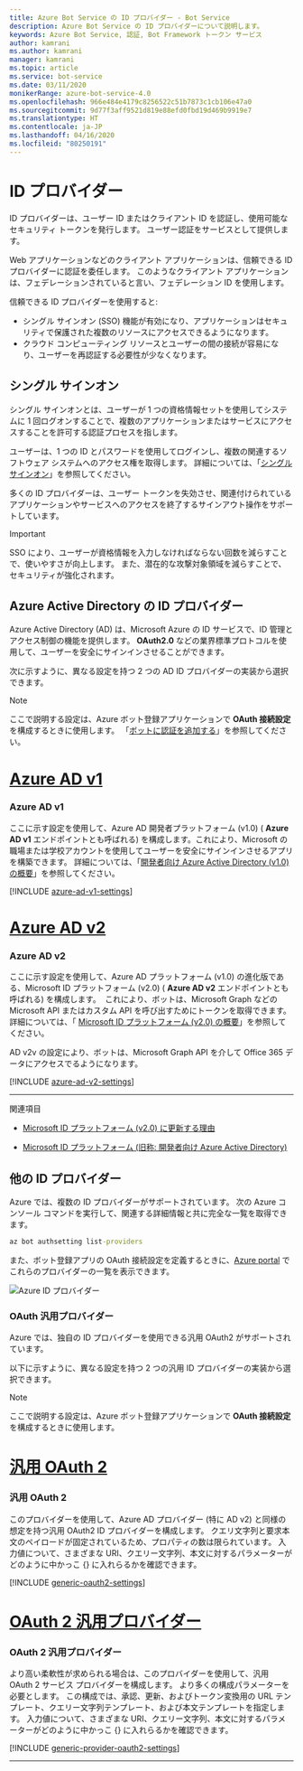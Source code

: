 ```yaml
---
title: Azure Bot Service の ID プロバイダー - Bot Service
description: Azure Bot Service の ID プロバイダーについて説明します。
keywords: Azure Bot Service, 認証, Bot Framework トークン サービス
author: kamrani
ms.author: kamrani
manager: kamrani
ms.topic: article
ms.service: bot-service
ms.date: 03/11/2020
monikerRange: azure-bot-service-4.0
ms.openlocfilehash: 966e484e4179c8256522c51b7873c1cb106e47a0
ms.sourcegitcommit: 9d77f3aff9521d819e88efd0fbd19d469b9919e7
ms.translationtype: HT
ms.contentlocale: ja-JP
ms.lasthandoff: 04/16/2020
ms.locfileid: "80250191"
---
```

# <a name="identity-providers"></a>ID プロバイダー

ID プロバイダーは、ユーザー ID またはクライアント ID を認証し、使用可能なセキュリティ トークンを発行します。 ユーザー認証をサービスとして提供します。

Web アプリケーションなどのクライアント アプリケーションは、信頼できる ID プロバイダーに認証を委任します。 このようなクライアント アプリケーションは、フェデレーションされていると言い、フェデレーション ID を使用します。

信頼できる ID プロバイダーを使用すると:

- シングル サインオン (SSO) 機能が有効になり、アプリケーションはセキュリティで保護された複数のリソースにアクセスできるようになります。
- クラウド コンピューティング リソースとユーザーの間の接続が容易になり、ユーザーを再認証する必要性が少なくなります。

## <a name="single-sign-on"></a>シングル サインオン

シングル サインオンとは、ユーザーが 1 つの資格情報セットを使用してシステムに 1 回ログオンすることで、複数のアプリケーションまたはサービスにアクセスすることを許可する認証プロセスを指します。

ユーザーは、1 つの ID とパスワードを使用してログインし、複数の関連するソフトウェア システムへのアクセス権を取得します。 詳細については、「[シングル サインオン](./bot-builder-concept-sso.md)」を参照してください。

多くの ID プロバイダーは、ユーザー トークンを失効させ、関連付けられているアプリケーションやサービスへのアクセスを終了するサインアウト操作をサポートしています。


> [!IMPORTANT]
> SSO により、ユーザーが資格情報を入力しなければならない回数を減らすことで、使いやすさが向上します。 また、潜在的な攻撃対象領域を減らすことで、セキュリティが強化されます。

## <a name="azure-active-directory-identity-provider"></a>Azure Active Directory の ID プロバイダー

Azure Active Directory (AD) は、Microsoft Azure の ID サービスで、ID 管理とアクセス制御の機能を提供します。 **OAuth2.0** などの業界標準プロトコルを使用して、ユーザーを安全にサインインさせることができます。

次に示すように、異なる設定を持つ 2 つの AD ID プロバイダーの実装から選択できます。

> [!Note]
> ここで説明する設定は、Azure ボット登録アプリケーションで **OAuth 接続設定**を構成するときに使用します。 「[ボットに認証を追加する](bot-builder-authentication.md)」を参照してください。

# <a name="azure-ad-v1"></a>[Azure AD v1](#tab/adv1)

### <a name="azure-ad-v1"></a>Azure AD v1

ここに示す設定を使用して、Azure AD 開発者プラットフォーム (v1.0) ( **Azure AD v1** エンドポイントとも呼ばれる) を構成します。これにより、Microsoft の職場または学校アカウントを使用してユーザーを安全にサインインさせるアプリを構築できます。
詳細については、「[開発者向け Azure Active Directory (v1.0) の概要](https://docs.microsoft.com/azure/active-directory/azuread-dev/v1-overview)」を参照してください。

[!INCLUDE [azure-ad-v1-settings](~/includes/authentication/auth-aad-v1-settings.md)]

# <a name="azure-ad-v2"></a>[Azure AD v2](#tab/adv2)

### <a name="azure-ad-v2"></a>Azure AD v2

ここに示す設定を使用して、Azure AD プラットフォーム (v1.0) の進化版である、Microsoft ID プラットフォーム (v2.0) ( **Azure AD v2** エンドポイントとも呼ばれる) を構成します。  これにより、ボットは、Microsoft Graph などの Microsoft API またはカスタム API を呼び出すためにトークンを取得できます。 
詳細については、「 [Microsoft ID プラットフォーム (v2.0) の概要](https://docs.microsoft.com/azure/active-directory/develop/active-directory-appmodel-v2-overview)」を参照してください。

AD v2v の設定により、ボットは、Microsoft Graph API を介して Office 365 データにアクセスでるようになります。

[!INCLUDE [azure-ad-v2-settings](~/includes/authentication/auth-aad-v2-settings.md)]

---

関連項目

- [Microsoft ID プラットフォーム (v2.0) に更新する理由](https://docs.microsoft.com/azure/active-directory/develop/active-directory-v2-compare)

- [Microsoft ID プラットフォーム (旧称: 開発者向け Azure Active Directory)](https://docs.microsoft.com/azure/active-directory/develop/)

## <a name="other-identity-providers"></a>他の ID プロバイダー

Azure では、複数の ID プロバイダーがサポートされています。 次の Azure コンソール コマンドを実行して、関連する詳細情報と共に完全な一覧を取得できます。

```cmd
az bot authsetting list-providers
```

また、ボット登録アプリの OAuth 接続設定を定義するときに、[Azure portal](https://ms.portal.azure.com/) でこれらのプロバイダーの一覧を表示できます。

![Azure ID プロバイダー](media/concept-bot-authentication/bot-auth-identity-providers.png)


### <a name="oauth-generic-providers"></a>OAuth 汎用プロバイダー

Azure では、独自の ID プロバイダーを使用できる汎用 OAuth2 がサポートされています。

以下に示すように、異なる設定を持つ 2 つの汎用 ID プロバイダーの実装から選択できます。

> [!Note]
> ここで説明する設定は、Azure ボット登録アプリケーションで **OAuth 接続設定**を構成するときに使用します。


# <a name="generic-oauth-2"></a>[汎用 OAuth 2](#tab/ga2)

### <a name="generic-oauth-2"></a>汎用 OAuth 2

このプロバイダーを使用して、Azure AD プロバイダー (特に AD v2) と同様の想定を持つ汎用 OAuth2 ID プロバイダーを構成します。 クエリ文字列と要求本文のペイロードが固定されているため、プロパティの数は限られています。 入力値について、さまざまな URI、クエリー文字列、本文に対するパラメーターがどのように中かっこ {} に入れらるかを確認できます。

[!INCLUDE [generic-oauth2-settings](~/includes/authentication/auth-generic-oauth2-settings.md)]


# <a name="oauth-2-generic-provider"></a>[OAuth 2 汎用プロバイダー](#tab/a2gp)

### <a name="oauth-2-generic-provider"></a>OAuth 2 汎用プロバイダー

より高い柔軟性が求められる場合は、このプロバイダーを使用して、汎用 OAuth 2 サービス プロバイダーを構成します。 より多くの構成パラメーターを必要とします。 この構成では、承認、更新、およびトークン変換用の URL テンプレート、クエリー文字列テンプレート、および本文テンプレートを指定します。 入力値について、さまざまな URI、クエリー文字列、本文に対するパラメーターがどのように中かっこ {} に入れらるかを確認できます。

[!INCLUDE [generic-provider-oauth2-settings](~/includes/authentication/auth-generic-provider-oauth2-settings.md)]

---
